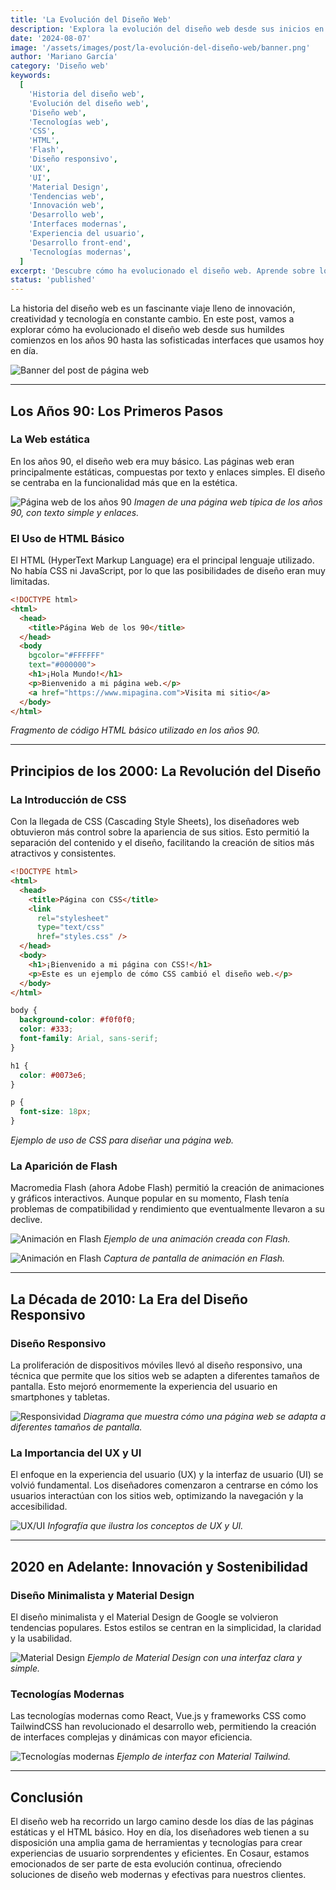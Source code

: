 ```yaml
---
title: 'La Evolución del Diseño Web'
description: 'Explora la evolución del diseño web desde sus inicios en los años 90 hasta las innovaciones actuales. Este artículo te lleva a través de las principales transformaciones y tendencias en el diseño web, incluyendo el impacto de CSS, Flash, el diseño responsivo, y tecnologías modernas como Material Design y frameworks como React y Vue.js.'
date: '2024-08-07'
image: '/assets/images/post/la-evolución-del-diseño-web/banner.png'
author: 'Mariano García'
category: 'Diseño web'
keywords:
  [
    'Historia del diseño web',
    'Evolución del diseño web',
    'Diseño web',
    'Tecnologías web',
    'CSS',
    'HTML',
    'Flash',
    'Diseño responsivo',
    'UX',
    'UI',
    'Material Design',
    'Tendencias web',
    'Innovación web',
    'Desarrollo web',
    'Interfaces modernas',
    'Experiencia del usuario',
    'Desarrollo front-end',
    'Tecnologías modernas',
  ]
excerpt: 'Descubre cómo ha evolucionado el diseño web. Aprende sobre los cambios clave en la tecnología y las tendencias que han moldeado el diseño web moderno.'
status: 'published'
---
```


La historia del diseño web es un fascinante viaje lleno de innovación, creatividad y tecnología en constante cambio. En este post, vamos a explorar cómo ha evolucionado el diseño web desde sus humildes comienzos en los años 90 hasta las sofisticadas interfaces que usamos hoy en día.

![Banner del post de página web](/assets/images/post/la-evolución-del-diseño-web/banner.png)

---

## Los Años 90: Los Primeros Pasos

### La Web estática

En los años 90, el diseño web era muy básico. Las páginas web eran principalmente estáticas, compuestas por texto y enlaces simples. El diseño se centraba en la funcionalidad más que en la estética.

![Página web de los años 90](/assets/images/post/la-evolución-del-diseño-web/bad-web.webp)
_Imagen de una página web típica de los años 90, con texto simple y enlaces._

### El Uso de HTML Básico

El HTML (HyperText Markup Language) era el principal lenguaje utilizado. No había CSS ni JavaScript, por lo que las posibilidades de diseño eran muy limitadas.

```html
<!DOCTYPE html>
<html>
  <head>
    <title>Página Web de los 90</title>
  </head>
  <body
    bgcolor="#FFFFFF"
    text="#000000">
    <h1>¡Hola Mundo!</h1>
    <p>Bienvenido a mi página web.</p>
    <a href="https://www.mipagina.com">Visita mi sitio</a>
  </body>
</html>
```

_Fragmento de código HTML básico utilizado en los años 90._

---

## Principios de los 2000: La Revolución del Diseño

### La Introducción de CSS

Con la llegada de CSS (Cascading Style Sheets), los diseñadores web obtuvieron más control sobre la apariencia de sus sitios. Esto permitió la separación del contenido y el diseño, facilitando la creación de sitios más atractivos y consistentes.

```html
<!DOCTYPE html>
<html>
  <head>
    <title>Página con CSS</title>
    <link
      rel="stylesheet"
      type="text/css"
      href="styles.css" />
  </head>
  <body>
    <h1>¡Bienvenido a mi página con CSS!</h1>
    <p>Este es un ejemplo de cómo CSS cambió el diseño web.</p>
  </body>
</html>
```

```css
body {
  background-color: #f0f0f0;
  color: #333;
  font-family: Arial, sans-serif;
}

h1 {
  color: #0073e6;
}

p {
  font-size: 18px;
}
```

_Ejemplo de uso de CSS para diseñar una página web._

### La Aparición de Flash

Macromedia Flash (ahora Adobe Flash) permitió la creación de animaciones y gráficos interactivos. Aunque popular en su momento, Flash tenía problemas de compatibilidad y rendimiento que eventualmente llevaron a su declive.

![Animación en Flash](/assets/images/post/la-evolución-del-diseño-web/animacion1.gif)
_Ejemplo de una animación creada con Flash._

![Animación en Flash](/assets/images/post/la-evolución-del-diseño-web/animacion2.jpg)
_Captura de pantalla de animación en Flash._

---

## La Década de 2010: La Era del Diseño Responsivo

### Diseño Responsivo

La proliferación de dispositivos móviles llevó al diseño responsivo, una técnica que permite que los sitios web se adapten a diferentes tamaños de pantalla. Esto mejoró enormemente la experiencia del usuario en smartphones y tabletas.

![Responsividad](https://www.w3schools.com/css/img_temp_band.jpg 'Diseño responsivo de una página web')
_Diagrama que muestra cómo una página web se adapta a diferentes tamaños de pantalla._

### La Importancia del UX y UI

El enfoque en la experiencia del usuario (UX) y la interfaz de usuario (UI) se volvió fundamental. Los diseñadores comenzaron a centrarse en cómo los usuarios interactúan con los sitios web, optimizando la navegación y la accesibilidad.

![UX/UI](/assets/images/post/la-evolución-del-diseño-web/uxui.png)
_Infografía que ilustra los conceptos de UX y UI._

---

## 2020 en Adelante: Innovación y Sostenibilidad

### Diseño Minimalista y Material Design

El diseño minimalista y el Material Design de Google se volvieron tendencias populares. Estos estilos se centran en la simplicidad, la claridad y la usabilidad.

![Material Design](/assets/images/post/la-evolución-del-diseño-web/material.png)
_Ejemplo de Material Design con una interfaz clara y simple._

### Tecnologías Modernas

Las tecnologías modernas como React, Vue.js y frameworks CSS como TailwindCSS han revolucionado el desarrollo web, permitiendo la creación de interfaces complejas y dinámicas con mayor eficiencia.

![Tecnologías modernas](/assets/images/post/la-evolución-del-diseño-web/material-tailwind.jpg)
_Ejemplo de interfaz con Material Tailwind._

---

## Conclusión

El diseño web ha recorrido un largo camino desde los días de las páginas estáticas y el HTML básico. Hoy en día, los diseñadores web tienen a su disposición una amplia gama de herramientas y tecnologías para crear experiencias de usuario sorprendentes y eficientes. En Cosaur, estamos emocionados de ser parte de esta evolución continua, ofreciendo soluciones de diseño web modernas y efectivas para nuestros clientes.
